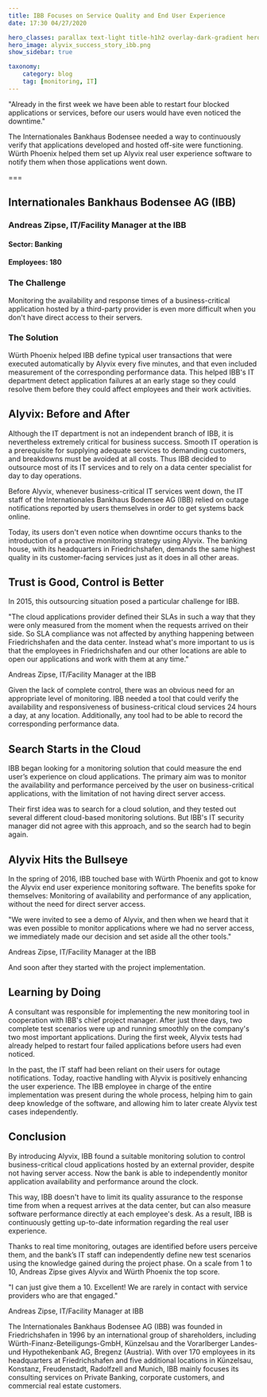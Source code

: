 ```yaml
---
title: IBB Focuses on Service Quality and End User Experience
date: 17:30 04/27/2020

hero_classes: parallax text-light title-h1h2 overlay-dark-gradient hero-large
hero_image: alyvix_success_story_ibb.png
show_sidebar: true

taxonomy:
    category: blog
    tag: [monitoring, IT]
---
```


"Already in the first week we have been able to restart four blocked
applications or services, before our users would have even noticed the
downtime."

The Internationales Bankhaus Bodensee needed a way to continuously verify
that applications developed and hosted off-site were functioning.
Würth Phoenix helped them set up Alyvix real user experience software
to notify them when those applications went down.


===


## Internationales Bankhaus Bodensee AG (IBB)
### Andreas Zipse, IT/Facility Manager at the IBB
#### Sector: Banking
#### Employees: 180


### The Challenge

Monitoring the availability and response times of a business-critical
application hosted by a third-party provider is even more difficult when you
don't have direct access to their servers.


### The Solution

Würth Phoenix helped IBB define typical user transactions that were executed
automatically by Alyvix every five minutes, and that even included measurement
of the corresponding performance data.  This helped IBB's IT department detect
application failures at an early stage so they could resolve them before they
could affect employees and their work activities.


## Alyvix:  Before and After

Although the IT department is not an independent branch of IBB, it is
nevertheless extremely critical for business success.  Smooth IT operation
is a prerequisite for supplying adequate services to demanding customers, and 
breakdowns must be avoided at all costs.  Thus IBB decided to outsource most
of its IT services and to rely on a data center specialist for day to day
operations.

Before Alyvix, whenever business-critical IT services went down, the IT staff
of the Internationales Bankhaus Bodensee AG (IBB) relied on outage
notifications reported by users themselves in order to get systems back online.

Today, its users don't even notice when downtime occurs thanks to the
introduction of a proactive monitoring strategy using Alyvix.  The banking
house, with its headquarters in Friedrichshafen, demands the same highest
quality in its customer-facing services just as it does in all other areas.


## Trust is Good, Control is Better

In 2015, this outsourcing situation posed a particular challenge for IBB.

"The cloud applications provider defined their SLAs in such a way that they
were only measured from the moment when the requests arrived on their side.
So SLA compliance was not affected by anything happening between
Friedrichshafen and the data center.  Instead what's more important to us
is that the employees in Friedrichshafen and our other locations are able to
open our applications and work with them at any time."

Andreas Zipse, IT/Facility Manager at the IBB

Given the lack of complete control, there was an obvious need for an
appropriate level of monitoring.  IBB needed a tool that could verify the
availability and responsiveness of business-critical cloud services 24 hours
a day, at any location.  Additionally, any tool had to be able to record the
corresponding performance data.


## Search Starts in the Cloud

IBB began looking for a monitoring solution that could measure the end user’s
experience on cloud applications.  The primary aim was to monitor the 
availability and performance perceived by the user on business-critical 
applications, with the limitation of not having direct server access.

Their first idea was to search for a cloud solution, and they tested out
several different cloud-based monitoring solutions.  But IBB's IT security
manager did not agree with this approach, and so the search had to begin again.


## Alyvix Hits the Bullseye

In the spring of 2016, IBB touched base with Würth Phoenix and got to know the 
Alyvix end user experience monitoring software.  The benefits spoke for 
themselves: Monitoring of availability and performance of any application, 
without the need for direct server access.

"We were invited to see a demo of Alyvix, and then when we heard that it was
even possible to monitor applications where we had no server access, we
immediately made our decision and set aside all the other tools."

Andreas Zipse, IT/Facility Manager at the IBB

And soon after they started with the project implementation.


## Learning by Doing

A consultant was responsible for implementing the new monitoring tool in
cooperation with IBB's chief project manager.  After just three days, two
complete test scenarios were up and running smoothly on the company's two most
important applications.  During the first week, Alyvix tests had already helped
to restart four failed applications before users had even noticed.

In the past, the IT staff had been reliant on their users for outage
notifications.  Today, roactive handling with Alyvix is positively enhancing
the user experience.  The IBB employee in charge of the entire implementation
was present during the whole process, helping him to gain deep knowledge of
the software, and allowing him to later create Alyvix test cases independently.


## Conclusion

By introducing Alyvix, IBB found a suitable monitoring solution to control
business-critical cloud applications hosted by an external provider, despite
not having server access.  Now the bank is able to independently monitor
application availability and performance around the clock.

This way, IBB doesn't have to limit its quality assurance to the response time
from when a request arrives at the data center, but can also measure software
performance directly at each employee's desk.  As a result, IBB is continuously
getting up-to-date information regarding the real user experience.

Thanks to real time monitoring, outages are identified before users perceive
them, and the bank’s IT staff can independently define new test scenarios using 
the knowledge gained during the project phase.  On a scale from 1 to 10,
Andreas Zipse gives Alyvix and Würth Phoenix the top score.

"I can just give them a 10.  Excellent!  We are rarely in contact with service
providers who are that engaged."

Andreas Zipse, IT/Facility Manager at IBB


The Internationales Bankhaus Bodensee AG (IBB) was founded in Friedrichshafen
in 1996 by an international group of shareholders, including 
Würth-Finanz-Beteiligungs-GmbH, Künzelsau and the Vorarlberger Landes- und 
Hypothekenbank AG, Bregenz (Austria).  With over 170 employees in its
headquarters at Friedrichshafen and five additional locations in Künzelsau, 
Konstanz, Freudenstadt, Radolfzell and Munich, IBB mainly focuses its 
consulting services on Private Banking, corporate customers, and commercial
real estate customers.
